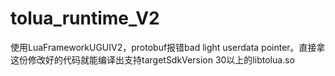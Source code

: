 # tolua_runtime_V2
使用LuaFrameworkUGUIV2，protobuf报错bad light userdata pointer。直接拿这份修改好的代码就能编译出支持targetSdkVersion 30以上的libtolua.so
